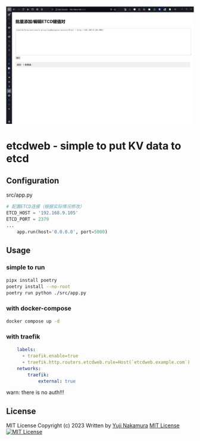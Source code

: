 ![alt text](image.png)

# etcdweb - simple to put KV data to etcd

## Configuration

src/app.py
```python
# 配置ETCD连接（根据实际情况修改）
ETCD_HOST = '192.168.9.105'
ETCD_PORT = 2379
...
    app.run(host='0.0.0.0', port=5000)
```

## Usage

### simple to run
```bash
pipx install poetry
poetry install --no-root
poetry run python ./src/app.py
```


### with docker-compose
```bash
docker compose up -d
```
### with traefik

```yml
    labels:
      - traefik.enable=true
      - traefik.http.routers.etcdweb.rule=Host(`etcdweb.example.com`)
    networks:
        traefik:
            external: true
```
warn: there is no auth!!!

## License

MIT License
Copyright (c) 2023
Written by [Yuji Nakamura](https://github.com/yujinakayama)
[MIT License](https://github.com/yujinakayama/etcdweb/blob/main/LICENSE)
[![MIT License](https://img.shields.io/badge/license-MIT-blue.svg)](https://github.com/yujinakayama/etcdweb/blob/main/LICENSE)